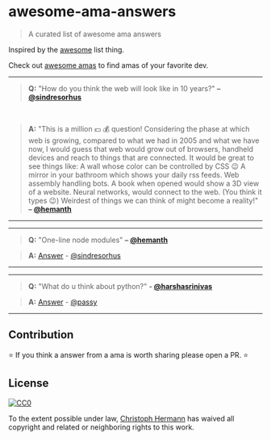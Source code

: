 # awesome-ama-answers

> A curated list of awesome ama answers

Inspired by the [awesome](https://github.com/sindresorhus/awesome) list thing.

Check out [awesome amas](https://github.com/sindresorhus/amas) to find amas of your favorite dev.

***

> **Q:** "How do you think the web will look like in 10 years?" **– [@sindresorhus](https://github.com/sindresorhus)**

&nbsp;

> **A:** "This is a million :dollar: :moneybag: question!
Considering the phase at which web is growing, compared to what we had in 2005 and what we have now, I would guess that web
would grow out of browsers, handheld devices and reach to things that are connected.
It would be great to see things like:
A wall whose color can be controlled by CSS :wink:
A mirror in your bathroom which shows your daily rss feeds.
Web assembly handling bots.
A book when opened would show a 3D view of a website.
Neural networks, would connect to the web. (You think it types :wink:)
Weirdest of things we can think of might become a reality!"
  **– [@hemanth](https://github.com/hemanth)**
  
***

***

> **Q:** "One-line node modules" **– [@hemanth](https://github.com/hemanth)**

> **A:** 
[Answer](https://github.com/sindresorhus/ama/issues/10#issuecomment-117766328) - [@sindresorhus](https://github.com/sindresorhus)
  
***

***

> **Q:** "What do u think about python?" **- [@harshasrinivas](https://github.com/harshasrinivas)**

> **A:** [Answer](https://github.com/passy/ama/issues/10#issuecomment-118288433) - [@passy](https://github.com/passy)

***



## Contribution

:star: If you think a answer from a ama is worth sharing please open a PR. :star:

## License

[![CC0](http://i.creativecommons.org/p/zero/1.0/88x31.png)](http://creativecommons.org/publicdomain/zero/1.0/)

To the extent possible under law, [Christoph Hermann](https://stoeffe.github.io) has waived all copyright and related or neighboring rights to this work.
